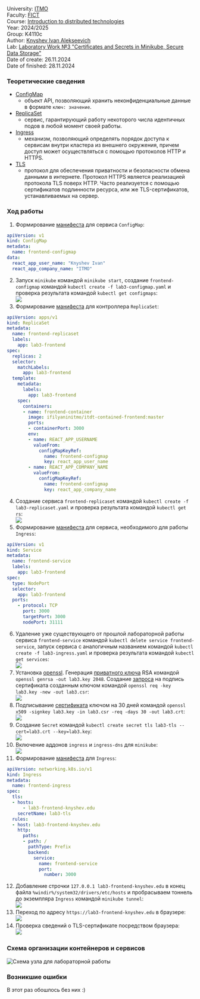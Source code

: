 University: [ITMO](https://itmo.ru/ru/)  
Faculty: [FICT](https://fict.itmo.ru)  
Course: [Introduction to distributed technologies](https://github.com/itmo-ict-faculty/introduction-to-distributed-technologies)  
Year: 2024/2025  
Group: K4110c  
Author: [Knyshev Ivan Alekseevich](https://github.com/lowskillniy)  
Lab: [Laboratory Work №3 "Certificates and Secrets in Minikube, Secure Data Storage"](https://itmo-ict-faculty.github.io/introduction-to-distributed-technologies/education/labs2023_2024/lab3/lab3/)  
Date of create: 26.11.2024  
Date of finished: 28.11.2024  
### Теоретические сведения  
- [ConfigMap](https://kubernetes.io/docs/concepts/configuration/configmap/)
  - объект API, позволяющий хранить неконфиденциальные данные в формате `ключ: значение`.
- [ReplicaSet](https://kubernetes.io/docs/concepts/workloads/controllers/replicaset/)
  - сервис, гарантирующий работу некоторого числа идентичных подов в любой момент своей работы.
- [Ingress](https://kubernetes.io/docs/concepts/services-networking/ingress/)
  - механизм, позволяющий определять порядок доступа к сервисам внутри кластера из внешнего окружения, причем доступ может осуществляться с помощью протоколов HTTP и HTTPS.
- [TLS](https://www.cloudflare.com/en-gb/learning/ssl/transport-layer-security-tls/)
  - протокол для обеспечения приватности и безопасности обмена данными в интернете. Протокол HTTPS является реализацией протокола TLS поверх HTTP. Часто реализуется с помощью сертификатов подлинности ресурса, или же TLS-сертификатов, устанавливаемых на сервер.
### Ход работы  
1. Формирование [манифеста](lab3-configmap.yaml) для сервиса `ConfigMap`:  
```yaml
apiVersion: v1
kind: ConfigMap
metadata:
  name: frontend-configmap
data:
  react_app_user_name: "Knyshev Ivan"
  react_app_company_name: "ITMO"
```  
2. Запуск `minikube` командой `minikube start`, создание `frontend-configmap` командой `kubectl create -f lab3-configmap.yaml` и проверка результата командой `kubectl get configmaps`:  
![](img/protocol/1-configmap-create-get.png)  
3. Формирование [манифеста](lab3-replicaset.yaml) для контроллера `ReplicaSet`:  
```yaml
apiVersion: apps/v1
kind: ReplicaSet
metadata:
  name: frontend-replicaset
  labels:
    app: lab3-frontend
spec:
  replicas: 2
  selector:
    matchLabels:
      app: lab3-frontend
  template:
    metadata:
      labels:
        app: lab3-frontend
    spec:
      containers:
      - name: frontend-container
        image: ifilyaninitmo/itdt-contained-frontend:master
        ports:
        - containerPort: 3000
        env:
        - name: REACT_APP_USERNAME
          valueFrom:
            configMapKeyRef:
              name: frontend-configmap
              key: react_app_user_name
        - name: REACT_APP_COMPANY_NAME
          valueFrom:
            configMapKeyRef:
              name: frontend-configmap
              key: react_app_company_name
```  
4. Создание сервиса `frontend-replicaset` командой `kubectl create -f lab3-replicaset.yaml` и проверка результата командой `kubectl get rs`:  
![](img/protocol/2-replicaset-create-get.png)  
5. Формирование [манифеста](lab3-ingress.yaml) для сервиса, необходимого для работы `Ingress`:  
```yaml
apiVersion: v1
kind: Service
metadata:
  name: frontend-service
  labels:
    app: lab3-frontend
spec:
  type: NodePort
  selector:
    app: lab3-frontend
  ports:
    - protocol: TCP
      port: 3000
      targetPort: 3000
      nodePort: 31111
```  
6. Удаление уже существующего от прошлой лабораторной работы сервиса `frontend-service` командой `kubectl delete service frontend-service`, запуск сервиса с аналогичным названием командой `kubectl create -f lab3-ingress.yaml` и проверка результата командой `kubectl get services`:  
![](img/protocol/3-ingress-create-get.png)  
7. Установка [openssl](https://slproweb.com/products/Win32OpenSSL.html). Генерация [приватного ключа](lab3.key) RSA командой `openssl genrsa -out lab3.key 2048`. Создание [запроса](lab3.csr) на подпись сертификата созданным ключом командой `openssl req -key lab3.key -new -out lab3.csr`:  
![](img/protocol/4-openssl-certificate-create.png)  
8. Подписывание [сертификата](lab3.crt) ключом на 30 дней командой `openssl x509 -signkey lab3.key -in lab3.csr -req -days 30 -out lab3.crt`:  
![](img/protocol/5-certificate-signup.png)  
9. Создание `Secret` командой `kubectl create secret tls lab3-tls --cert=lab3.crt --key=lab3.key`:  
![](img/protocol/6-secret-create.png)  
10. Включение аддонов `ingress` и `ingress-dns` для `minikube`:  
![](img/protocol/7-ingress-addons.png)  
11. Формирование [манифеста](lab3-frontend-ingress.yaml) для `Ingress`:  
```yaml
apiVersion: networking.k8s.io/v1
kind: Ingress
metadata:
  name: frontend-ingress
spec:
  tls:
  - hosts:
      - lab3-frontend-knyshev.edu
    secretName: lab3-tls
  rules:
  - host: lab3-frontend-knyshev.edu
    http:
      paths:
      - path: /
        pathType: Prefix
        backend:
          service:
            name: frontend-service
            port:
              number: 3000
```
12. Добавление строчки `127.0.0.1 lab3-frontend-knyshev.edu` в конец файла `%windir%/system32/drivers/etc/hosts` и пробрасываем тоннель до экземпляра `Ingress` командой `minikube tunnel`:  
![](img/protocol/8-ingress-create-get.png)  
13. Переход по адресу `https://lab3-frontend-knyshev.edu` в браузере:  
![](img/protocol/9-react-app.png)  
14. Проверка сведений о TLS-сертификате посредством браузера:  
![](img/protocol/10-cert-details.png)    
### Схема организации контейнеров и сервисов 
![Схема узла для лабораторной работы](img/lab3-scheme.drawio.png)  
### Возникшие ошибки
В этот раз обошлось без них \:)